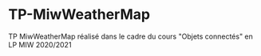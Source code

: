 # TP-MiwWeatherMap
TP MiwWeatherMap réalisé dans le cadre du cours "Objets connectés" en LP MIW 2020/2021
